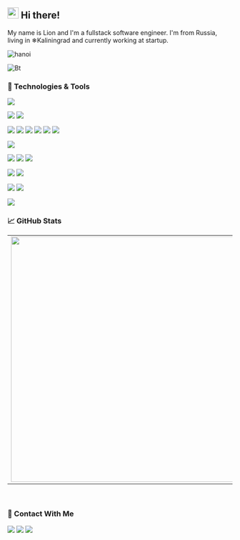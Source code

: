 ## <img src="https://raw.githubusercontent.com/extremecodetv/extremecodetv/master/wave.gif" width="25px"> Hi there! 

My name is Lion and I'm a fullstack software engineer. I'm from Russia, living in ❄Kaliningrad and currently working at startup.

![hanoi](https://www.mat.unical.it/informatica/MatematicaDiscreta?action=AttachFile&do=get&target=hanoi.gif)


<p align="left"><img src="https://user-images.githubusercontent.com/49580304/110318584-81067880-7fc2-11eb-8391-152d308e7f2b.gif" alt="Bt">
</p>
 
### 🔧 Technologies & Tools

![](https://img.shields.io/badge/OS-Linux-informational?style=flat-square&logo=linux&logoColor=white&color=5194f0&bgcolor=110d17)

![](https://img.shields.io/badge/Cloud-AWS-informational?style=flat-square&logo=amazon&logoColor=white&color=5194f0)
![](https://img.shields.io/badge/Editor-VS%20Code-informational?style=flat-square&logo=visual-studio-code&logoColor=white&color=5194f0)

![](https://img.shields.io/badge/Code-Java-informational?style=flat-square&logo=java&logoColor=white&color=5194f0)
![](https://img.shields.io/badge/Code-JavaScript-informational?style=flat-square&logo=javascript&logoColor=white&color=5194f0)
![](https://img.shields.io/badge/Code-PHP-informational?style=flat-square&logo=php&logoColor=white&color=5194f0)
![](https://img.shields.io/badge/Code-Python-informational?style=flat-square&logo=python&logoColor=white&color=5194f0)
![](https://img.shields.io/badge/Code-Haskell-informational?style=flat-square&logo=haskell&logoColor=white&color=5194f0)
![](https://img.shields.io/badge/Code-C++-informational?style=flat-square&logo=c++&logoColor=white&color=5194f0)


![](https://img.shields.io/badge/Code-HTTP-informational?style=flat-square&logo=http&logoColor=white&color=5194f0)

![](https://img.shields.io/badge/Framework-Express-informational?style=flat-square&logo=javascript&logoColor=white&color=5194f0)
![](https://img.shields.io/badge/Framework-Spring-informational?style=flat-square&logo=java&logoColor=white&color=5194f0)
![](https://img.shields.io/badge/Framework-CodeIgniter-informational?style=flat-square&logo=php&logoColor=white&color=5194f0)

![](https://img.shields.io/badge/Database-MongoDB-informational?style=flat-square&logo=mongodb&logoColor=white&color=5194f0)
![](https://img.shields.io/badge/Database-MySQL-informational?style=flat-square&logo=mysql&logoColor=white&color=5194f0)

![](https://img.shields.io/badge/Code-CSS-informational?style=flat-square&logo=css&logoColor=white&color=5194f0)
![](https://img.shields.io/badge/Code-HTML-informational?style=flat-square&logo=html&logoColor=white&color=5194f0)

![](https://img.shields.io/badge/Code-Bootstrap-informational?style=flat-square&logo=bootstrap&logoColor=white&color=5194f0)

### 📈 GitHub Stats
<p align="center">
  <table>
  <tr>
      <td><img width="550px" align="left" src="https://github-readme-stats.vercel.app/api?username=lkapitman&hide_border=true&count_private=false&layout=compact&hide_title=true&show_icons=true&theme=dark&icon_color=5194f0&bg_color=0d1117" /></td>
      <td><img width="550px" src="https://github-readme-stats.vercel.app/api/top-langs/?username=lkapitman&hide=html&layout=compact&hide_border=true&hide_title=true&theme=dark&icon_color=5194f0&bg_color=0d1117" /></td>
  </tr>   
</table>
</p>

<br />

### 📱 Contact With Me

<p>
  <a href="https://www.youtube.com/channel/UCRl9x2DdcVkTlt1lutTfJnA"><img src="https://img.shields.io/badge/-MDBA-5194f0?style=flat-square&logo=Youtube" /></a>
  <a href="https://vk.com/seriousfrontend"><img src="https://img.shields.io/badge/-Вконтакте-5194f0?style=flat-square&logo=Вконтакте" /></a>
  <a href="https://discord.gg/w3uuXxRsu7"><img src="https://img.shields.io/badge/-Discord-5194f0?style=flat-square&logo=discord" /></a>
</
</p>
